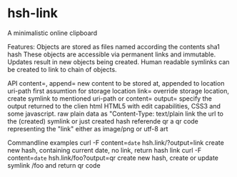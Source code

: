 hsh-link
========

A minimalistic online clipboard

Features:
  Objects are stored as files named according the contents sha1 hash
  These objects are accessible via permanent links and immutable.
  Updates result in new objects being created.
  Human readable symlinks can be created to link to chain of objects.
  
API
  content=, append= new content to be stored at, appended to location <link>
  uri-path first assumtion for storage location
  link= override storage location, create symlink to mentioned uri-path or content=
  output= specify the output returned to the clien
    html HTML5 with edit capabilities, CSS3 and some javascript.
    raw plain data as "Content-Type: text/plain
    link the url to the (created) symlink or just created hash referende
    qr a qr code representing the "link" either as image/png or utf-8 art
    
Commandline examples
  curl -F content=`date` hsh.link/?output=link
    create new hash, containing current date, no link, return hash link
  curl -F content=`date` hsh.link/foo?output=qr
    create new hash, create or update symlink /foo and return qr code
